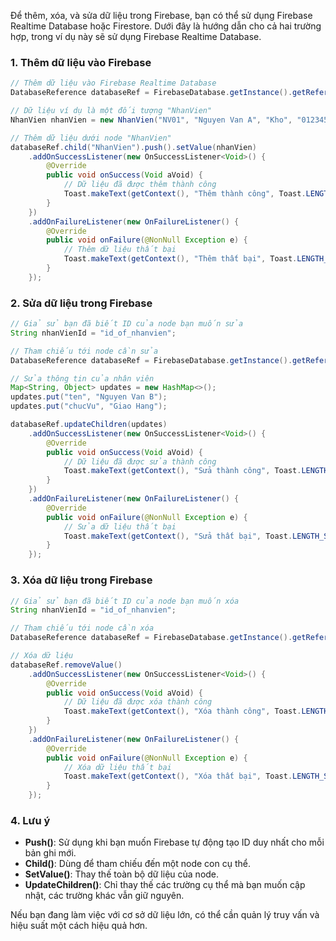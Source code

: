 Để thêm, xóa, và sửa dữ liệu trong Firebase, bạn có thể sử dụng Firebase Realtime Database hoặc Firestore. Dưới đây là hướng dẫn cho cả hai trường hợp, trong ví dụ này sẽ sử dụng Firebase Realtime Database.

### 1. **Thêm dữ liệu vào Firebase**
```java
// Thêm dữ liệu vào Firebase Realtime Database
DatabaseReference databaseRef = FirebaseDatabase.getInstance().getReference();

// Dữ liệu ví dụ là một đối tượng "NhanVien"
NhanVien nhanVien = new NhanVien("NV01", "Nguyen Van A", "Kho", "0123456789", "a@gmail.com");

// Thêm dữ liệu dưới node "NhanVien"
databaseRef.child("NhanVien").push().setValue(nhanVien)
    .addOnSuccessListener(new OnSuccessListener<Void>() {
        @Override
        public void onSuccess(Void aVoid) {
            // Dữ liệu đã được thêm thành công
            Toast.makeText(getContext(), "Thêm thành công", Toast.LENGTH_SHORT).show();
        }
    })
    .addOnFailureListener(new OnFailureListener() {
        @Override
        public void onFailure(@NonNull Exception e) {
            // Thêm dữ liệu thất bại
            Toast.makeText(getContext(), "Thêm thất bại", Toast.LENGTH_SHORT).show();
        }
    });
```

### 2. **Sửa dữ liệu trong Firebase**
```java
// Giả sử bạn đã biết ID của node bạn muốn sửa
String nhanVienId = "id_of_nhanvien";

// Tham chiếu tới node cần sửa
DatabaseReference databaseRef = FirebaseDatabase.getInstance().getReference("NhanVien").child(nhanVienId);

// Sửa thông tin của nhân viên
Map<String, Object> updates = new HashMap<>();
updates.put("ten", "Nguyen Van B");
updates.put("chucVu", "Giao Hang");

databaseRef.updateChildren(updates)
    .addOnSuccessListener(new OnSuccessListener<Void>() {
        @Override
        public void onSuccess(Void aVoid) {
            // Dữ liệu đã được sửa thành công
            Toast.makeText(getContext(), "Sửa thành công", Toast.LENGTH_SHORT).show();
        }
    })
    .addOnFailureListener(new OnFailureListener() {
        @Override
        public void onFailure(@NonNull Exception e) {
            // Sửa dữ liệu thất bại
            Toast.makeText(getContext(), "Sửa thất bại", Toast.LENGTH_SHORT).show();
        }
    });
```

### 3. **Xóa dữ liệu trong Firebase**
```java
// Giả sử bạn đã biết ID của node bạn muốn xóa
String nhanVienId = "id_of_nhanvien";

// Tham chiếu tới node cần xóa
DatabaseReference databaseRef = FirebaseDatabase.getInstance().getReference("NhanVien").child(nhanVienId);

// Xóa dữ liệu
databaseRef.removeValue()
    .addOnSuccessListener(new OnSuccessListener<Void>() {
        @Override
        public void onSuccess(Void aVoid) {
            // Dữ liệu đã được xóa thành công
            Toast.makeText(getContext(), "Xóa thành công", Toast.LENGTH_SHORT).show();
        }
    })
    .addOnFailureListener(new OnFailureListener() {
        @Override
        public void onFailure(@NonNull Exception e) {
            // Xóa dữ liệu thất bại
            Toast.makeText(getContext(), "Xóa thất bại", Toast.LENGTH_SHORT).show();
        }
    });
```

### 4. **Lưu ý**
- **Push()**: Sử dụng khi bạn muốn Firebase tự động tạo ID duy nhất cho mỗi bản ghi mới.
- **Child()**: Dùng để tham chiếu đến một node con cụ thể.
- **SetValue()**: Thay thế toàn bộ dữ liệu của node.
- **UpdateChildren()**: Chỉ thay thế các trường cụ thể mà bạn muốn cập nhật, các trường khác vẫn giữ nguyên.

Nếu bạn đang làm việc với cơ sở dữ liệu lớn, có thể cần quản lý truy vấn và hiệu suất một cách hiệu quả hơn.

